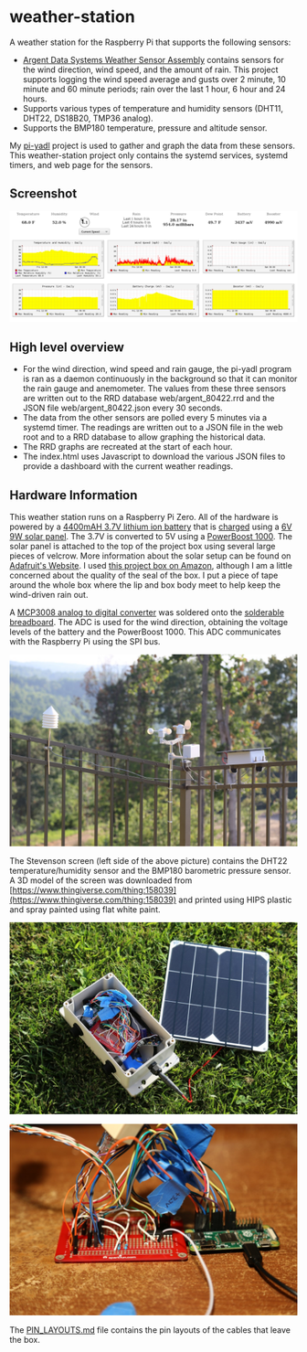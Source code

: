 # weather-station

A weather station for the Raspberry Pi that supports the following sensors:

- [Argent Data Systems Weather Sensor Assembly](https://www.sparkfun.com/products/8942)
  contains sensors for the wind direction, wind speed, and the amount of rain. This
  project supports logging the wind speed average and gusts over 2 minute, 10 minute
  and 60 minute periods; rain over the last 1 hour, 6 hour and 24 hours.
- Supports various types of temperature and humidity sensors (DHT11, DHT22, DS18B20,
  TMP36 analog).
- Supports the BMP180 temperature, pressure and altitude sensor.

My [pi-yadl](https://github.com/masneyb/pi-yadl) project is used to gather and
graph the data from these sensors. This weather-station project only contains the
systemd services, systemd timers, and web page for the sensors.

## Screenshot

![Screenshot](images/weather-station-screenshot.png?raw=1)

## High level overview

- For the wind direction, wind speed and rain gauge, the pi-yadl program is ran
  as a daemon continuously in the background so that it can monitor the rain
  gauge and anemometer. The values from these three sensors are
  written out to the RRD database web/argent_80422.rrd and the JSON file
  web/argent_80422.json every 30 seconds.
- The data from the other sensors are polled every 5 minutes via a systemd
  timer. The readings are written out to a JSON file in the web root and to
  a RRD database to allow graphing the historical data.
- The RRD graphs are recreated at the start of each hour.
- The index.html uses Javascript to download the various JSON files to provide
  a dashboard with the current weather readings.

## Hardware Information

This weather station runs on a Raspberry Pi Zero. All of the hardware is
powered by a
[4400mAH 3.7V lithium ion battery](https://www.adafruit.com/products/354)
that is [charged](https://www.adafruit.com/products/390) using a
[6V 9W solar panel](https://www.adafruit.com/products/2747). The 3.7V is
converted to 5V using a [PowerBoost 1000](https://www.adafruit.com/products/2465).
The solar panel is attached to the top of the project box using several large
pieces of velcrow. More information about the solar setup can be found on
[Adafruit's Website](https://learn.adafruit.com/usb-dc-and-solar-lipoly-charger/overview).
I used
[this project box on Amazon](https://www.amazon.com/uxcell%C2%AE-Waterproof-Connect-Junction-200x120x75mm/dp/B00O9YY1G2),
although I am a little concerned about the quality of the seal of the box. I
put a piece of tape around the whole box where the lip and box body meet to
help keep the wind-driven rain out.

A [MCP3008 analog to digital converter](https://www.adafruit.com/products/856)
was soldered onto the [solderable breadboard](https://www.sparkfun.com/products/12070).
The ADC is used for the wind direction, obtaining the voltage levels of the
battery and the PowerBoost 1000. This ADC communicates with the Raspberry Pi
using the SPI bus.

![Complete Setup](images/weather-station-complete.jpg?raw=1)

The Stevenson screen (left side of the above picture) contains the DHT22
temperature/humidity sensor and the BMP180 barometric pressure sensor. A 3D
model of the screen was downloaded from
[https://www.thingiverse.com/thing:158039](https://www.thingiverse.com/thing:158039)
and printed using HIPS plastic and spray painted using flat white paint.

![Inside](images/weather-station-inside-box.jpg?raw=1)

![Inside](images/weather-station-breadboard.jpg?raw=1)

The [PIN_LAYOUTS.md](PIN_LAYOUTS.md) file contains the pin layouts of the cables
that leave the box.
